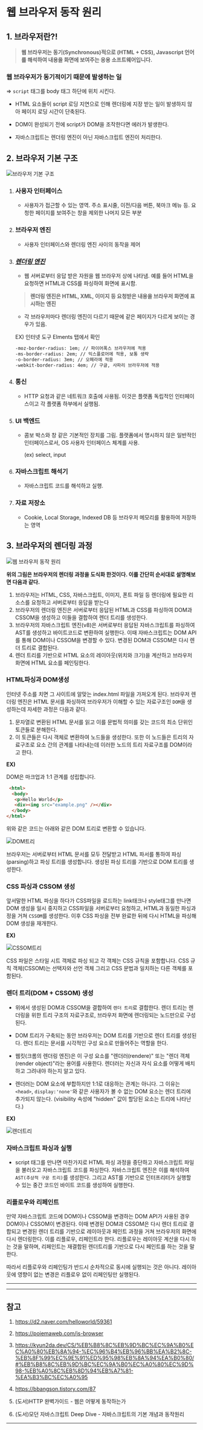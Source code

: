 # 웹 브라우저 동작 원리 



## 1. 브라우저란?!

>  **웹 브라우저는 동기(Synchronous)적으로 (HTML + CSS), Javascript 언어를 해석하여 내용을 화면에 보여주는 응용 소프트웨어입니다.**



### 웹 브라우저가 동기적이기 때문에 발생하는 일

=> `script` 태그를 body 태그 하단에 위치 시킨다.

- HTML 요소들이 script 로딩 지연으로 인해 렌더링에 지장 받는 일이 발생하지 않아 페이지 로딩 시간이 단축된다.

- DOM이 완성되기 전에 script가 DOM을 조작한다면 에러가 발생한다. 

- 자바스크립트는 렌더링 엔진이 아닌 자바스크립트 엔진이 처리한다.





## 2. 브라우저 기본 구조

<img src="웹브라우저동작원리.assets/image-20220304220136443.png" alt="브라우저 기본 구조">





1. ### 사용자 인터페이스 

   - 사용자가 접근할 수 있는 영역. 주소 표시줄, 이전/다음 버튼, 북마크 메뉴 등. 요청한 페이지를 보여주는 창을 제외한 나머지 모든 부분

   

2. ### 브라우저 엔진

   - 사용자 인터페이스와 렌더링 엔진 사이의 동작을 제어

     

3. ### <u>***렌더링 엔진***</u> 

   - 웹 서버로부터 응답 받은 자원을 웹 브라우저 상에 나타냄. 예를 들어 HTML을 요청하면 HTML과 CSS를 파싱하여 화면에 표시함.

   >  **렌더링 엔진은 HTML, XML, 이미지 등 요청받은 내용을 브라우저 화면에 표시하는 엔진**

   

   * 각 브라우저마다 렌더링 엔진이 다르기 때문에 같은 페이지가 다르게 보이는 경우가 있음.

   EX) 인터넷 도구 Elments 탭에서 확인 

   ```html
   -moz-border-radius: 1em; // 파이어폭스 브라우저에 적용
   -ms-border-radius: 2em; // 익스플로어에 적용, 보통 생략
   -o-border-radius: 3em; // 오페라에 적용
   -webkit-border-radius: 4em; // 구글, 사파리 브라우저에 적용
   ```

   

4. ### 통신 

   - HTTP 요청과 같은 네트워크 호출에 사용됨. 이것은 플랫폼 독립적인 인터페이스이고 각 플랫폼 하부에서 실행됨.

   

5. ### UI 백엔드  

   - 콤보 박스와 창 같은 기본적인 장치를 그림. 플랫폼에서 명시하지 않은 일반적인 인터페이스로서, OS 사용자 인터페이스 체계를 사용.

     (ex) select, input

   

6. ### 자바스크립트 해석기 

   - 자바스크립트 코드를 해석하고 실행.

   

7. ### 자료 저장소 

   * Cookie, Local Storage, Indexed DB 등 브라우저 메모리를 활용하여 저장하는 영역



## 3. 브라우저의 렌더링 과정

<img src="웹브라우저동작원리.assets/image-20220304220330036.png" alt="웹 브라우저 동작 원리">

**위의 그림은 브라우저의 렌더링 과정을 도식화 한것이다. 이를 간단히 순서대로 설명해보면 다음과 같다.** 



1. 브라우저는 HTML, CSS, 자바스크립트, 이미지, 폰트 파일 등 렌더링에 필요한 리소스를 요청하고 서버로부터 응답을 받는다
2. 브라우저의 렌더링 엔진은 서버로부터 응답된 HTML과 CSS를 파싱하여 DOM과 CSSOM을 생성하고 이들을 결합하여 렌더 트리를 생성한다.
3. 브라우저의 자바스크립트 엔진(v8)은 서버로부터 응답된 자바스크립트를 파싱하여 AST를 생성하고 바이트코드로 변환하여 실행한다. 이때 자바스크립트는 DOM API를 통해 DOM이나 CSSOM을 변경할 수 있다. 변경된 DOM과 CSSOM은 다시 렌더 트리로 결합된다.
4. 렌더 트리를 기반으로 HTML 요소의 레이아웃(위치와 크기)을 계산하고 브라우저 화면에 HTML 요소를 페인팅한다.



### HTML파싱과 DOM생성

인터넷 주소를 치면 그 사이트에 알맞는 index.html 파일을 가져오게 된다. 브라우저 렌더링 엔진은 HTML 문서를 파싱하여 브라우저가 이해할 수 있는 자료구조인 `DOM`을 생성하는데 자세한 과정은 다음과 같다.

1. 문자열로 변환된 HTML 문서를 읽고 이를 문법적 의미를 갖는 코드의 최소 단위인 토큰들로 분해한다.
2. 이 토큰들은 다시 객체로 변환하여 노드들을 생성한다. 또한 이 노드들은 트리의 자료구조로 요소 간의 관계를 나타내는데 이러한 노드의 트리 자료구조를 DOM이라고 한다.

**EX)** 

 DOM은 마크업과 1:1 관계를 성립합니다. 

```html
 <html>
  <body>
   <p>Hello World</p>
   <div><img src="example.png" /></div>
  </body>
</html>
```



 위와 같은 코드는 아래와 같은 DOM 트리로 변환할 수 있습니다. 

<img src="웹브라우저동작원리.assets/image-20220304220459579.png" alt="DOM트리">



 브라우저는 서버로부터 HTML 문서를 모두 전달받고 HTML 파서를 통하여 파싱(parsing)하고 파싱 트리를 생성합니다. 생성된 파싱 트리를 기반으로 DOM 트리를 생성한다.



### CSS 파싱과 CSSOM 생성

앞서말한 HTML 파싱을 하다가 CSS파일을 로드하는 link태크나 style태그를 만나면 DOM 생성을 일시 중지하고 CSS파일을 서버로부터 요청하고, HTML과 동일한 파싱과정을 거쳐 `CSSOM`를 생성한다. 이후 CSS 파싱을 전부 완료한 뒤에 다시 HTML을 파싱해 DOM 생성을 재개한다.

**EX)**

<img src="웹브라우저동작원리.assets/image-20220304220517561.png" alt="CSSOM트리">



 CSS 파일은 스타일 시트 객체로 파싱 되고 각 객체는 CSS 규칙을 포함합니다. CSS 규칙 객체(CSSOM)는 선택자와 선언 객체 그리고 CSS 문법과 일치하는 다른 객체를 포함된다.



### 렌더 트리(DOM + CSSOM) 생성

* 위에서 생성된 DOM과 CSSOM을 결합하여 `렌더 트리`로 결합한다. 렌더 트리는 렌더링을 위한 트리 구조의 자료구조로, 브라우저 화면에 렌더링되는 노드만으로 구성된다.

* DOM 트리가 구축되는 동안 브라우저는 DOM 트리를 기반으로 렌더 트리를 생성된다. 렌더 트리는 문서를 시각적인 구성 요소로 만들어주는 역할을 한다.

* 웹킷(크롬의 렌더링 엔진)은 이 구성 요소를 "렌더러(rendere)" 또는 "렌더 객체(render object)"라는 용어를 사용한다. 렌더러는 자신과 자식 요소를 어떻게 배치하고 그려내야 하는지 알고 있다.
*  렌더러는 DOM 요소에 부합하지만 1:1로 대응하는 관계는 아니다. 그 이유는 `<head>`, `display:'none'`와 같은 사용자가 볼 수 없는 DOM 요소는 렌더 트리에 추가되지 않는다. (visibility 속성에 "hidden" 값이 할당된 요소는 트리에 나타난다.)

**EX)**

<img src="웹브라우저동작원리.assets/image-20220304220548768.png" alt="렌더트리">



### 자바스크립트 파싱과 실행

* script 태그를 만나면 마찬가지로 HTML 파싱 과정을 중단하고 자바스크립트 파일을 불러오고 자바스크립트 코드를 파싱한다. 자바스크립트 엔진은 이를 해석하여 `AST(추상적 구문 트리)`를 생성한다. 그리고 AST를 기반으로 인터프리터가 실행할 수 있는 중간 코드인 바이트 코드를 생성하여 실행한다.



### 리플로우와 리페인트

만약 자바스크립트 코드에 DOM이나 CSSOM을 변경하는 DOM API가 사용된 경우 DOM이나 CSSOM이 변경된다. 이때 변경된 DOM과 CSSOM은 다시 렌더 트리로 결합되고 변경된 렌더 트리를 기반으로 레이아웃과 페인트 과정을 거쳐 브라우저의 화면에 다시 렌더링한다. 이를 리플로우, 리페인트라 한다. 리플로우는 레이아웃 계산을 다시 하는 것을 말하며, 리페인트는 재결합된 렌더트리를 기반으로 다시 페인트를 하는 것을 말한다.

따라서 리플로우와 리페인팅가 반드시 순차적으로 동시에 실행되는 것은 아니다. 레이아웃에 영향이 없는 변경은 리플로우 없이 리페인팅만 실행된다. 



----

----



## 참고

1. https://d2.naver.com/helloworld/59361

2. https://poiemaweb.com/js-browser

3. https://kyun2da.dev/CS/%EB%B8%8C%EB%9D%BC%EC%9A%B0%EC%A0%80%EB%8A%94-%EC%96%B4%EB%96%BB%EA%B2%8C-%EB%8F%99%EC%9E%91%ED%95%98%EB%8A%94%EA%B0%80/#%EB%B8%8C%EB%9D%BC%EC%9A%B0%EC%A0%80%EC%9D%98-%EB%A0%8C%EB%8D%94%EB%A7%81-%EA%B3%BC%EC%A0%95

4. https://bbangson.tistory.com/87

5. (도서)HTTP 완벽가이드 - 웹은 어떻게 동작하는가

6. (도서)모던 자바스크립트 Deep Dive - 자바스크립트의 기본 개념과 동작원리 

   

----



